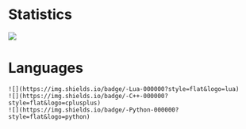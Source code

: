 # Statistics

![](https://github-readme-stats.vercel.app/api?username=0zBug&theme=dark&show_icons=true)

# Languages
``````
![](https://img.shields.io/badge/-Lua-000000?style=flat&logo=lua)
![](https://img.shields.io/badge/-C++-000000?style=flat&logo=cplusplus)
![](https://img.shields.io/badge/-Python-000000?style=flat&logo=python)

